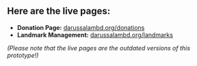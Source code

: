## Here are the live pages:

- **Donation Page:** [darussalambd.org/donations](https://darussalambd.000webhostapp.com/donation.php)
- **Landmark Management:** [darussalambd.org/landmarks](https://darussalambd.000webhostapp.com/landbook.php)

*(Please note that the live pages are the outdated versions of this prototype!)*
